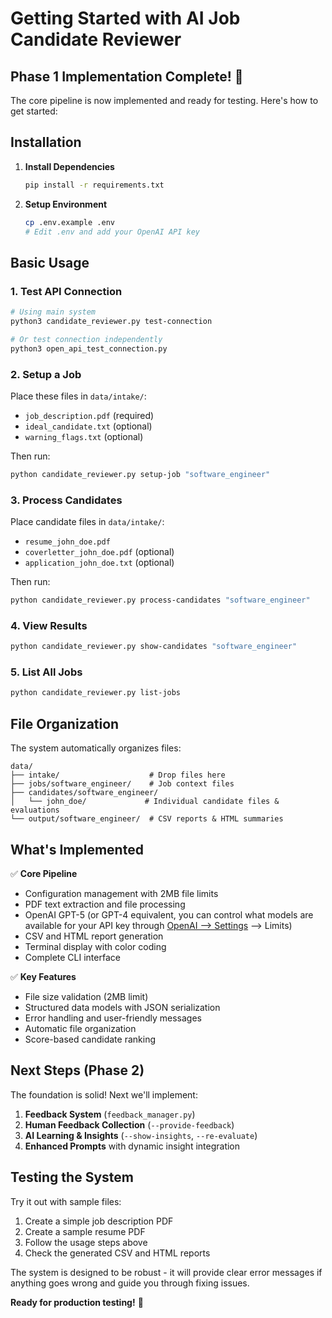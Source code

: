# Getting Started with AI Job Candidate Reviewer

## Phase 1 Implementation Complete! 🎉

The core pipeline is now implemented and ready for testing. Here's how to get started:

## Installation

1. **Install Dependencies**
   ```bash
   pip install -r requirements.txt
   ```

2. **Setup Environment**
   ```bash
   cp .env.example .env
   # Edit .env and add your OpenAI API key
   ```

## Basic Usage

### 1. Test API Connection
```bash
# Using main system
python3 candidate_reviewer.py test-connection

# Or test connection independently
python3 open_api_test_connection.py
```

### 2. Setup a Job
Place these files in `data/intake/`:
- `job_description.pdf` (required)
- `ideal_candidate.txt` (optional)
- `warning_flags.txt` (optional)

Then run:
```bash
python candidate_reviewer.py setup-job "software_engineer"
```

### 3. Process Candidates
Place candidate files in `data/intake/`:
- `resume_john_doe.pdf`
- `coverletter_john_doe.pdf` (optional)
- `application_john_doe.txt` (optional)

Then run:
```bash
python candidate_reviewer.py process-candidates "software_engineer"
```

### 4. View Results
```bash
python candidate_reviewer.py show-candidates "software_engineer"
```

### 5. List All Jobs
```bash
python candidate_reviewer.py list-jobs
```

## File Organization

The system automatically organizes files:

```
data/
├── intake/                    # Drop files here
├── jobs/software_engineer/    # Job context files
├── candidates/software_engineer/
│   └── john_doe/             # Individual candidate files & evaluations
└── output/software_engineer/  # CSV reports & HTML summaries
```

## What's Implemented

✅ **Core Pipeline**
- Configuration management with 2MB file limits
- PDF text extraction and file processing
- OpenAI GPT-5 (or GPT-4 equivalent, you can control what models are available for your API key through [OpenAI --> Settings](https://platform.openai.com/settings/organization/general) --> Limits)
- CSV and HTML report generation
- Terminal display with color coding
- Complete CLI interface

✅ **Key Features**
- File size validation (2MB limit)
- Structured data models with JSON serialization
- Error handling and user-friendly messages
- Automatic file organization
- Score-based candidate ranking

## Next Steps (Phase 2)

The foundation is solid! Next we'll implement:

1. **Feedback System** (`feedback_manager.py`)
2. **Human Feedback Collection** (`--provide-feedback`)
3. **AI Learning & Insights** (`--show-insights`, `--re-evaluate`)
4. **Enhanced Prompts** with dynamic insight integration

## Testing the System

Try it out with sample files:
1. Create a simple job description PDF
2. Create a sample resume PDF  
3. Follow the usage steps above
4. Check the generated CSV and HTML reports

The system is designed to be robust - it will provide clear error messages if anything goes wrong and guide you through fixing issues.

**Ready for production testing!** 🚀

